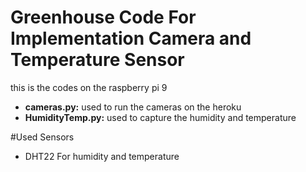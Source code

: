 # Greenhouse Code For Implementation Camera and Temperature Sensor

this is the codes on the raspberry pi 9

- **cameras.py:** used to run the cameras on the heroku
- **HumidityTemp.py:** used to capture the humidity and temperature

#Used Sensors
- DHT22 For humidity and temperature
